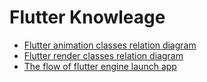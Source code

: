 # Flutter Knowleage

- [Flutter animation classes relation diagram](./flutter/animation.md)
- [Flutter render classes relation diagram](./flutter/render_flow.md)
- [The flow of flutter engine launch app](./flutter/app_launch.md)